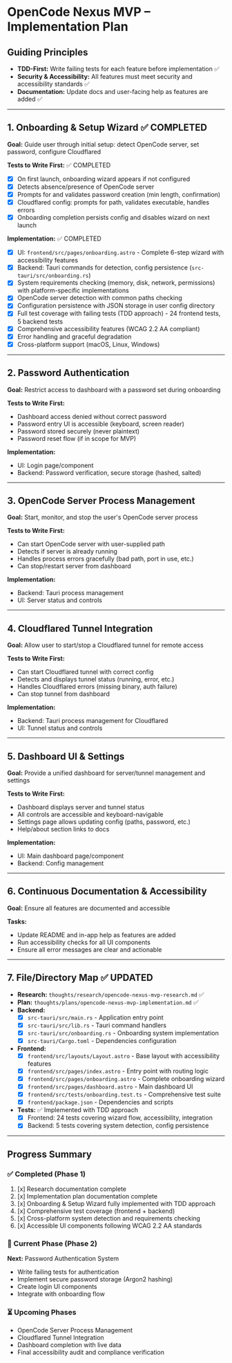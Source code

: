 # OpenCode Nexus MVP – Implementation Plan

## Guiding Principles
- **TDD-First:** Write failing tests for each feature before implementation ✅
- **Security & Accessibility:** All features must meet security and accessibility standards ✅
- **Documentation:** Update docs and user-facing help as features are added ✅

---

## 1. Onboarding & Setup Wizard ✅ COMPLETED

**Goal:** Guide user through initial setup: detect OpenCode server, set password,
configure Cloudflared

**Tests to Write First:** ✅ COMPLETED
- [x] On first launch, onboarding wizard appears if not configured
- [x] Detects absence/presence of OpenCode server
- [x] Prompts for and validates password creation (min length, confirmation)
- [x] Cloudflared config: prompts for path, validates executable, handles errors
- [x] Onboarding completion persists config and disables wizard on next launch

**Implementation:** ✅ COMPLETED
- [x] UI: `frontend/src/pages/onboarding.astro` - Complete 6-step wizard with accessibility features
- [x] Backend: Tauri commands for detection, config persistence (`src-tauri/src/onboarding.rs`)
- [x] System requirements checking (memory, disk, network, permissions) with platform-specific implementations
- [x] OpenCode server detection with common paths checking
- [x] Configuration persistence with JSON storage in user config directory
- [x] Full test coverage with failing tests (TDD approach) - 24 frontend tests, 5 backend tests
- [x] Comprehensive accessibility features (WCAG 2.2 AA compliant)
- [x] Error handling and graceful degradation
- [x] Cross-platform support (macOS, Linux, Windows)

---

## 2. Password Authentication

**Goal:** Restrict access to dashboard with a password set during onboarding

**Tests to Write First:**
- Dashboard access denied without correct password
- Password entry UI is accessible (keyboard, screen reader)
- Password stored securely (never plaintext)
- Password reset flow (if in scope for MVP)

**Implementation:**
- UI: Login page/component
- Backend: Password verification, secure storage (hashed, salted)

---

## 3. OpenCode Server Process Management

**Goal:** Start, monitor, and stop the user's OpenCode server process

**Tests to Write First:**
- Can start OpenCode server with user-supplied path
- Detects if server is already running
- Handles process errors gracefully (bad path, port in use, etc.)
- Can stop/restart server from dashboard

**Implementation:**
- Backend: Tauri process management
- UI: Server status and controls

---

## 4. Cloudflared Tunnel Integration

**Goal:** Allow user to start/stop a Cloudflared tunnel for remote access

**Tests to Write First:**
- Can start Cloudflared tunnel with correct config
- Detects and displays tunnel status (running, error, etc.)
- Handles Cloudflared errors (missing binary, auth failure)
- Can stop tunnel from dashboard

**Implementation:**
- Backend: Tauri process management for Cloudflared
- UI: Tunnel status and controls

---

## 5. Dashboard UI & Settings

**Goal:** Provide a unified dashboard for server/tunnel management and settings

**Tests to Write First:**
- Dashboard displays server and tunnel status
- All controls are accessible and keyboard-navigable
- Settings page allows updating config (paths, password, etc.)
- Help/about section links to docs

**Implementation:**
- UI: Main dashboard page/component
- Backend: Config management

---

## 6. Continuous Documentation & Accessibility

**Goal:** Ensure all features are documented and accessible

**Tasks:**
- Update README and in-app help as features are added
- Run accessibility checks for all UI components
- Ensure all error messages are clear and actionable

---

## 7. File/Directory Map ✅ UPDATED
- **Research:** `thoughts/research/opencode-nexus-mvp-research.md` ✅
- **Plan:** `thoughts/plans/opencode-nexus-mvp-implementation.md` ✅
- **Backend:** 
  - [x] `src-tauri/src/main.rs` - Application entry point
  - [x] `src-tauri/src/lib.rs` - Tauri command handlers
  - [x] `src-tauri/src/onboarding.rs` - Onboarding system implementation
  - [x] `src-tauri/Cargo.toml` - Dependencies configuration
- **Frontend:**
  - [x] `frontend/src/layouts/Layout.astro` - Base layout with accessibility features
  - [x] `frontend/src/pages/index.astro` - Entry point with routing logic
  - [x] `frontend/src/pages/onboarding.astro` - Complete onboarding wizard
  - [x] `frontend/src/pages/dashboard.astro` - Main dashboard UI
  - [x] `frontend/src/tests/onboarding.test.ts` - Comprehensive test suite
  - [x] `frontend/package.json` - Dependencies and scripts
- **Tests:** ✅ Implemented with TDD approach
  - [x] Frontend: 24 tests covering wizard flow, accessibility, integration
  - [x] Backend: 5 tests covering system detection, config persistence

---

## Progress Summary

### ✅ Completed (Phase 1)
1. [x] Research documentation complete
2. [x] Implementation plan documentation complete  
3. [x] Onboarding & Setup Wizard fully implemented with TDD approach
4. [x] Comprehensive test coverage (frontend + backend)
5. [x] Cross-platform system detection and requirements checking
6. [x] Accessible UI components following WCAG 2.2 AA standards

### 🔄 Current Phase (Phase 2)
**Next:** Password Authentication System
- Write failing tests for authentication
- Implement secure password storage (Argon2 hashing)
- Create login UI components
- Integrate with onboarding flow

### ⏳ Upcoming Phases
- OpenCode Server Process Management
- Cloudflared Tunnel Integration  
- Dashboard completion with live data
- Final accessibility audit and compliance verification